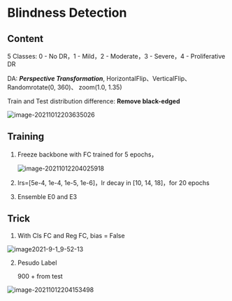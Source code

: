 # Blindness Detection

## Content

5 Classes: 0 - No DR，1 - Mild，2 - Moderate，3 - Severe，4 - Proliferative DR

DA: ***Perspective Transformation***, HorizontalFlip、VerticalFlip、Randomrotate(0, 360)、 zoom(1.0, 1.35)

Train and Test distribution difference: **Remove black-edged**

![image-20211012203635026](https://chqwer2.github.io/img/Typora/image-20211012203635026.png)

## Training

1. Freeze backbone with FC trained for 5 epochs，

   ![image-20211012204025918](https://chqwer2.github.io/img/Typora/image-20211012204025918.png)

2. lrs=[5e-4, 1e-4, 1e-5, 1e-6]，lr decay in [10, 14, 18]，for 20 epochs
3. Ensemble E0 and E3

## Trick

1. With Cls FC and Reg FC, bias = False

![image2021-9-1_9-52-13](C:\MyMarkDown\Image\image2021-9-1_9-52-13.png)

2. Pesudo Label

   900 + from test

![image-20211012204153498](https://chqwer2.github.io/img/Typora/image-20211012204153498.png)
